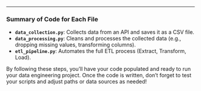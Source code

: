 
---

### Summary of Code for Each File

- **`data_collection.py`**: Collects data from an API and saves it as a CSV file.
- **`data_processing.py`**: Cleans and processes the collected data (e.g., dropping missing values, transforming columns).
- **`etl_pipeline.py`**: Automates the full ETL process (Extract, Transform, Load).

By following these steps, you’ll have your code populated and ready to run your data engineering project. Once the code is written, don’t forget to test your scripts and adjust paths or data sources as needed!
